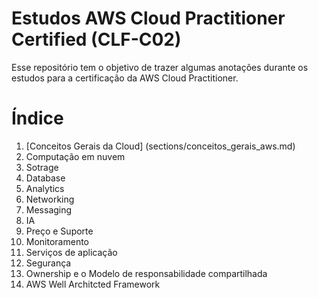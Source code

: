 # Estudos AWS Cloud Practitioner Certified (CLF-C02)

Esse repositório tem o objetivo de trazer algumas anotações durante os estudos para a certificação da AWS Cloud Practitioner.

# Índice
1. [Conceitos Gerais da Cloud] (sections/conceitos_gerais_aws.md)
2. Computação em nuvem
3. Sotrage
4. Database
5. Analytics
6. Networking
7. Messaging
8. IA
9. Preço e Suporte
10. Monitoramento
11. Serviços de aplicação
12. Segurança
13. Ownership e o Modelo de responsabilidade compartilhada
14. AWS Well Architcted Framework